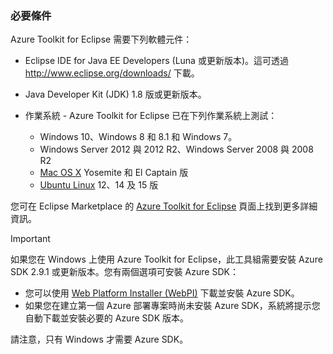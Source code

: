 ### 必要條件
Azure Toolkit for Eclipse 需要下列軟體元件：

* Eclipse IDE for Java EE Developers (Luna 或更新版本)。這可透過 <http://www.eclipse.org/downloads/> 下載。
* Java Developer Kit (JDK) 1.8 版或更新版本。
* 作業系統 - Azure Toolkit for Eclipse 已在下列作業系統上測試：
  
  * Windows 10、Windows 8 和 8.1 和 Windows 7。
  * Windows Server 2012 與 2012 R2、Windows Server 2008 與 2008 R2
  * [Mac OS X](http://www.apple.com/osx) Yosemite 和 El Captain 版
  * [Ubuntu Linux](http://www.ubuntu.com) 12、14 及 15 版

您可在 Eclipse Marketplace 的 [Azure Toolkit for Eclipse](http://marketplace.eclipse.org/content/azure-toolkit-eclipse) 頁面上找到更多詳細資訊。

> [!IMPORTANT]
> 如果您在 Windows 上使用 Azure Toolkit for Eclipse，此工具組需要安裝 Azure SDK 2.9.1 或更新版本。您有兩個選項可安裝 Azure SDK：
> 
> * 您可以使用 [Web Platform Installer (WebPI)](http://go.microsoft.com/fwlink/?LinkID=252838) 下載並安裝 Azure SDK。
> * 如果您在建立第一個 Azure 部署專案時尚未安裝 Azure SDK，系統將提示您自動下載並安裝必要的 Azure SDK 版本。
> 
> 請注意，只有 Windows 才需要 Azure SDK。
> 
> 

<!---HONumber=AcomDC_0706_2016-->